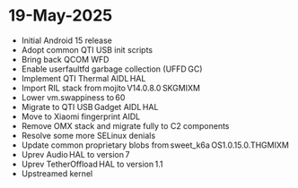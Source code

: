 # 19-May-2025
- Initial Android 15 release
- Adopt common QTI USB init scripts
- Bring back QCOM WFD
- Enable userfaultfd garbage collection (UFFD GC)
- Implement QTI Thermal AIDL HAL
- Import RIL stack from mojito V14.0.8.0 SKGMIXM
- Lower vm.swappiness to 60
- Migrate to QTI USB Gadget AIDL HAL
- Move to Xiaomi fingerprint AIDL
- Remove OMX stack and migrate fully to C2 components
- Resolve some more SELinux denials
- Update common proprietary blobs from sweet_k6a OS1.0.15.0.THGMIXM
- Uprev Audio HAL to version 7
- Uprev TetherOffload HAL to version 1.1
- Upstreamed kernel

